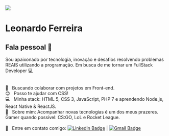 <img width="auto" src="https://github.com/tgmarinho/tgmarinho/blob/master/banner.png">


# Leonardo Ferreira

## Fala pessoal 👋
Sou apaixonado por tecnologia, inovação e desafios resolvendo problemas REAIS utilizando a programação.
Em busca de me tornar um FullStack Developer :computer:

 <br/> :purple_heart: &nbsp; Buscando colaborar com projetos em Front-end.
 <br/> :blush: &nbsp; Posso te ajudar com CSS!
 <br/> :computer: &nbsp; Minha stack: HTML 5, CSS 3, JavaScript, PHP 7 e aprendendo Node.js, React Native & ReactJS.
 <br/> 💬  &nbsp; Sobre mim: Acompanhar novas tecnologias é um dos meus prazeres. Gamer quando possível: CS:GO, LoL e Rocket League.  
 <br/> :email: &nbsp; Entre em contato comigo: [![Linkedin Badge](https://img.shields.io/badge/-ThiagoMarinho-blue?style=flat-square&logo=Linkedin&logoColor=white&link=https://www.linkedin.com/in/tgmarinho/)](https://www.linkedin.com/in/tgmarinho/) 
| 
[![Gmail Badge](https://img.shields.io/badge/-tgmarinho@gmail.com-c14438?style=flat-square&logo=Gmail&logoColor=white&link=mailto:tgmarinho@gmail.com)](mailto:tgmarinho@gmail.com)
